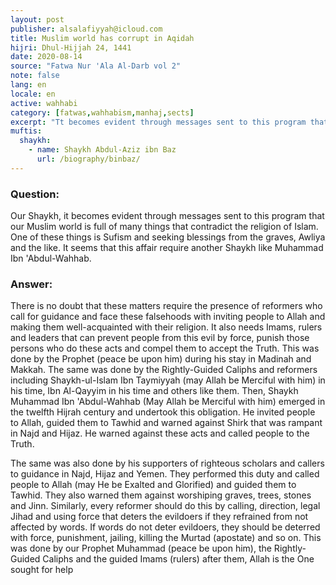 ```yaml
---
layout: post
publisher: alsalafiyyah@icloud.com
title: Muslim world has corrupt in Aqidah
hijri: Dhul-Hijjah 24, 1441
date: 2020-08-14
source: "Fatwa Nur 'Ala Al-Darb vol 2"
note: false
lang: en
locale: en
active: wahhabi
category: [fatwas,wahhabism,manhaj,sects]
excerpt: "Tt becomes evident through messages sent to this program that our Muslim world is full of many things that contradict the religion of Islam. One of these things is Sufism and seeking blessings from the graves, Awliya and the like. It seems that this affair require another Shaykh like Muhammad Ibn 'Abdul-Wahhab."
muftis:
  shaykh: 
    - name: Shaykh Abdul-Aziz ibn Baz
      url: /biography/binbaz/
---
```


### Question:
Our Shaykh, it becomes evident through messages sent to this program that our Muslim world is full of many things that contradict the religion of Islam. One of these things is Sufism and seeking blessings from the graves, Awliya and the like. It seems that this affair require another Shaykh like Muhammad Ibn 'Abdul-Wahhab.

### Answer:
There is no doubt that these matters require the presence of reformers who call for guidance and face these falsehoods with inviting people to Allah and making them well-acquainted with their religion. It also needs Imams, rulers and leaders that can prevent people from this evil by force, punish those persons who do these acts and compel them to accept the Truth. This was done by the Prophet (peace be upon him) during his stay in Madinah and Makkah. The same was done by the Rightly-Guided Caliphs and reformers including Shaykh-ul-Islam Ibn Taymiyyah (may Allah be Merciful with him) in his time, Ibn Al-Qayyim in his time and others like them. Then, Shaykh Muhammad Ibn 'Abdul-Wahhab (May Allah be Merciful with him) emerged in the twelfth Hijrah century and undertook this obligation. He invited people to Allah, guided them to Tawhid and warned against Shirk that was rampant in Najd and Hijaz. He warned against these acts and called people to the Truth. 

The same was also done by his supporters of righteous scholars and callers to guidance in Najd, Hijaz and Yemen. They performed this duty and called people to Allah (may He be Exalted and Glorified) and guided them to Tawhid. They also warned them against worshiping graves, trees, stones and Jinn. Similarly, every reformer should do this by calling, direction, legal Jihad and using force that deters the evildoers if they refrained from not affected by words. If words do not deter evildoers, they should be deterred with force, punishment, jailing, killing the Murtad (apostate) and so on. This was done by our Prophet Muhammad (peace be upon him), the Rightly-Guided Caliphs and the guided Imams (rulers) after them, Allah is the One sought for help
